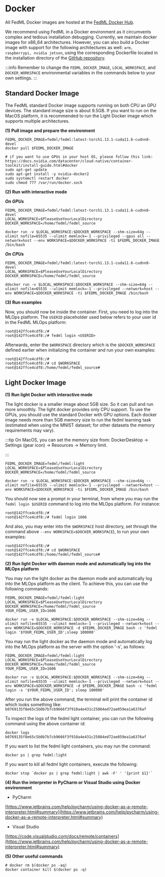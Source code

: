 # Docker

All FedML Docker images are hosted at the [FedML Docker Hub](https://hub.docker.com/repository/docker/fedml/fedml).

We recommend using FedML in a Docker environment as it circumvents complex and tedious installation debugging. Currently, we maintain docker images for x86_64 architectures. However, you can also build a Docker image with support for the following architectures as well: `arm, raspberrypi, nvidia jetson`, using the corresponding Dockerfile located in the installation directory of the [GitHub repository](https://github.com/FedML-AI/FedML/tree/master/installation/build_fedml_docker).

:::info
Remember to change the `FEDML_DOCKER_IMAGE`, `LOCAL_WORKSPACE`, and `DOCKER_WORKSPACE` environmental variables in the commands below to your own settings.
:::

## Standard Docker Image

The FedML standard Docker image supports running on both CPU an GPU devices. The standard image size is about 9.5GB. If you want to run on the MacOS platform, it is recommended to run the Light Docker image which supports multiple architectures.

**(1) Pull image and prepare the environment**
```
FEDML_DOCKER_IMAGE=fedml/fedml:latest-torch1.13.1-cuda11.6-cudnn8-devel
docker pull $FEDML_DOCKER_IMAGE

# if you want to use GPUs in your host OS, please follow this link: https://docs.nvidia.com/datacenter/cloud-native/container-toolkit/install-guide.html#docker
sudo apt-get update
sudo apt-get install -y nvidia-docker2
sudo systemctl restart docker
sudo chmod 777 /var/run/docker.sock
```

**(2) Run with interactive mode**

***On GPUs***
```
FEDML_DOCKER_IMAGE=fedml/fedml:latest-torch1.13.1-cuda11.6-cudnn8-devel
LOCAL_WORKSPACE=$PleaseUseYourLocalDirectory
DOCKER_WORKSPACE=/home/fedml/fedml_source

docker run -v $LOCAL_WORKSPACE:$DOCKER_WORKSPACE --shm-size=64g --ulimit nofile=65535 --ulimit memlock=-1 --privileged --gpus all --network=host --env WORKSPACE=$DOCKER_WORKSPACE -ti $FEDML_DOCKER_IMAGE /bin/bash
```

***On CPUs***
```
FEDML_DOCKER_IMAGE=fedml/fedml:latest-torch1.13.1-cuda11.6-cudnn8-devel
LOCAL_WORKSPACE=$PleaseUseYourLocalDirectory
DOCKER_WORKSPACE=/home/fedml/fedml_source

ddocker run -v $LOCAL_WORKSPACE:$DOCKER_WORKSPACE --shm-size=64g --ulimit nofile=65535 --ulimit memlock=-1 --privileged --network=host --env WORKSPACE=$DOCKER_WORKSPACE -ti $FEDML_DOCKER_IMAGE /bin/bash
```

**(3) Run examples**

Now, you should now be inside the container. First, you need to log into the MLOps platform. The `USERID` placeholder used below refers to your user id in the FedML MLOps platform:
```
root@142ffce4cdf8:/#
root@142ffce4cdf8:/# fedml login <USERID>
```

Afterwards, enter the `$WORKSPACE` directory which is the `$DOCKER_WORKSPACE` defined earlier when initializing the container and run your own examples:
```
root@142ffce4cdf8:/#
root@142ffce4cdf8:/# cd $WORKSPACE
root@142ffce4cdf8:/home/fedml/fedml_source#
```

## Light Docker Image

**(1) Run light Docker with interactive mode**

The light docker is a smaller image about 5GB size. So it can pull and run more smoothly. The light docker provides only CPU support. To use the GPUs, you should use the standard Docker with GPU options. Each docker image needs more than 5GB memory size to run the fedml learning task (estimated when using the MNIST dataset; for other datasets the memory requirements may vary).

:::tip
On MacOS, you can set the memory size from: DockerDesktop -> Settings (gear icon) -> Resources -> Memory limit.

:::


```
FEDML_DOCKER_IMAGE=fedml/fedml:light
LOCAL_WORKSPACE=$PleaseUseYourLocalDirectory
DOCKER_WORKSPACE=/home/fedml/fedml_source

docker run -v $LOCAL_WORKSPACE:$DOCKER_WORKSPACE --shm-size=64g --ulimit nofile=65535 --ulimit memlock=-1 --privileged --network=host --env WORKSPACE=$DOCKER_WORKSPACE -ti $FEDML_DOCKER_IMAGE /bin/bash
```

You should now see a prompt in your terminal, from where you may run the `fedml login $USERID` command to log into the MLOps platform. For instance:
```
root@142ffce4cdf8:/#
root@142ffce4cdf8:/# fedml login 1606
```

And also, you may enter into the `$WORKSPACE` host directory, set through the command above `--env WORKSPACE=$DOCKER_WORKSPACE`), to run your own examples:
```
root@142ffce4cdf8:/#
root@142ffce4cdf8:/# cd $WORKSPACE
root@142ffce4cdf8:/home/fedml/fedml_source#
```

**(2) Run light Docker with daemon mode and automatically log into the MLOps platform**

You may run the light docker as the daemon mode and automatically log into the MLOps platform as the client.
To achieve this, you can use the following commands:

```
FEDML_DOCKER_IMAGE=fedml/fedml:light
LOCAL_WORKSPACE=$PleaseUseYourLocalDirectory
DOCKER_WORKSPACE=/home/fedml/fedml_source
YOUR_FEDML_USER_ID=1606

docker run -v $LOCAL_WORKSPACE:$DOCKER_WORKSPACE --shm-size=64g --ulimit nofile=65535 --ulimit memlock=-1 --privileged --network=host --env WORKSPACE=$DOCKER_WORKSPACE -d $FEDML_DOCKER_IMAGE bash -c 'fedml login '$YOUR_FEDML_USER_ID';sleep 100000'
```

You may run the light docker as the daemon mode and automatically log into the MLOps platform as the server with the option '-s', as follows:

```
FEDML_DOCKER_IMAGE=fedml/fedml:light
LOCAL_WORKSPACE=$PleaseUseYourLocalDirectory
DOCKER_WORKSPACE=/home/fedml/fedml_source
YOUR_FEDML_USER_ID=1606

docker run -v $LOCAL_WORKSPACE:$DOCKER_WORKSPACE --shm-size=64g --ulimit nofile=65535 --ulimit memlock=-1 --privileged --network=host --env WORKSPACE=$DOCKER_WORKSPACE -d $FEDML_DOCKER_IMAGE bash -c 'fedml login -s '$YOUR_FEDML_USER_ID'; sleep 100000'
```

After you run the above command, the terminal will print the container id which looks something like:
`b0769135f8e65c5b0b7b7cb9666f3f910a4e431c25084ed72ae059ea1a6376af`

To inspect the logs of the fedml light container, you can run the following command using the above container id:
```
docker logs b0769135f8e65c5b0b7b7cb9666f3f910a4e431c25084ed72ae059ea1a6376af
```

If you want to list the fedml light containers, you may run the command:
```
docker ps | grep fedml:light
```

If you want to kill all fedml light containers, execute the following:
```
docker stop `docker ps | grep fedml:light | awk -F' ' '{print $1}'`
```

**(4) Run the interpreter in PyCharm or Visual Studio using Docker environment**

- PyCharm

[https://www.jetbrains.com/help/pycharm/using-docker-as-a-remote-interpreter.html#summary](https://www.jetbrains.com/help/pycharm/using-docker-as-a-remote-interpreter.html#summary)

- Visual Studio

[https://code.visualstudio.com/docs/remote/containers](https://www.jetbrains.com/help/pycharm/using-docker-as-a-remote-interpreter.html#summary)

**(5) Other useful commands**
```
# docker rm $(docker ps -aq)
docker container kill $(docker ps -q)
```